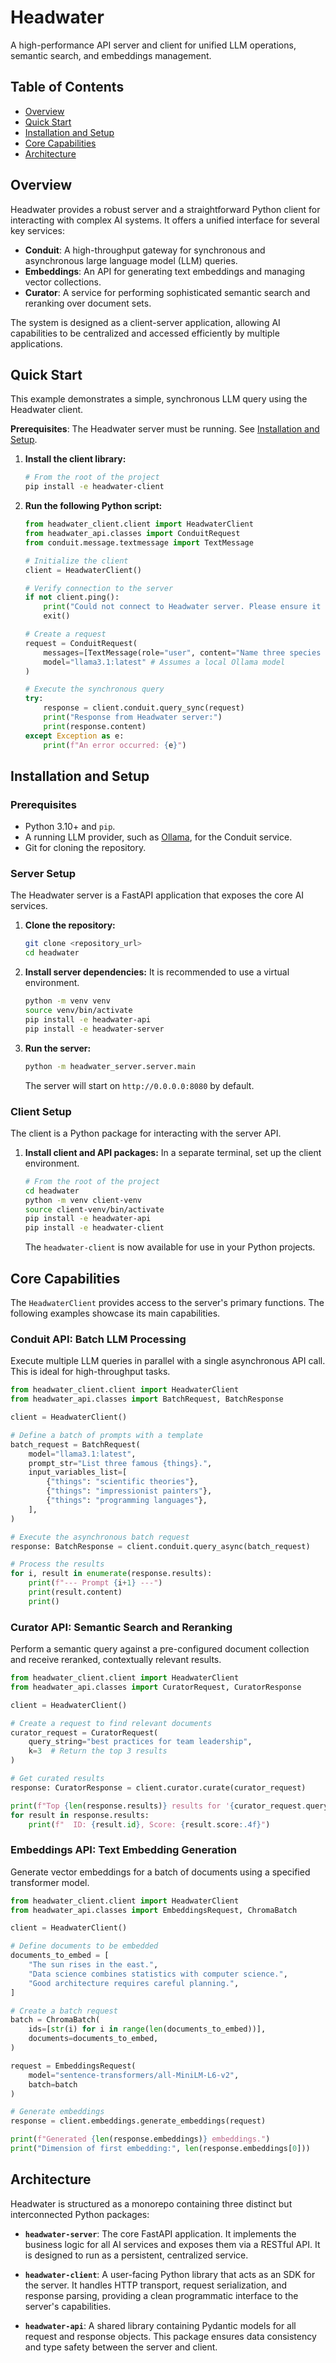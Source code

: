 # Headwater

A high-performance API server and client for unified LLM operations, semantic search, and embeddings management.

## Table of Contents

- [Overview](#overview)
- [Quick Start](#quick-start)
- [Installation and Setup](#installation-and-setup)
- [Core Capabilities](#core-capabilities)
- [Architecture](#architecture)

## Overview

Headwater provides a robust server and a straightforward Python client for interacting with complex AI systems. It offers a unified interface for several key services:

*   **Conduit**: A high-throughput gateway for synchronous and asynchronous large language model (LLM) queries.
*   **Embeddings**: An API for generating text embeddings and managing vector collections.
*   **Curator**: A service for performing sophisticated semantic search and reranking over document sets.

The system is designed as a client-server application, allowing AI capabilities to be centralized and accessed efficiently by multiple applications.

## Quick Start

This example demonstrates a simple, synchronous LLM query using the Headwater client.

**Prerequisites**: The Headwater server must be running. See [Installation and Setup](#installation-and-setup).

1.  **Install the client library:**
    ```bash
    # From the root of the project
    pip install -e headwater-client
    ```

2.  **Run the following Python script:**
    ```python
    from headwater_client.client import HeadwaterClient
    from headwater_api.classes import ConduitRequest
    from conduit.message.textmessage import TextMessage

    # Initialize the client
    client = HeadwaterClient()

    # Verify connection to the server
    if not client.ping():
        print("Could not connect to Headwater server. Please ensure it is running.")
        exit()

    # Create a request
    request = ConduitRequest(
        messages=[TextMessage(role="user", content="Name three species of owls.")],
        model="llama3.1:latest" # Assumes a local Ollama model
    )

    # Execute the synchronous query
    try:
        response = client.conduit.query_sync(request)
        print("Response from Headwater server:")
        print(response.content)
    except Exception as e:
        print(f"An error occurred: {e}")

    ```

## Installation and Setup

### Prerequisites

*   Python 3.10+ and `pip`.
*   A running LLM provider, such as [Ollama](https://ollama.com/), for the Conduit service.
*   Git for cloning the repository.

### Server Setup

The Headwater server is a FastAPI application that exposes the core AI services.

1.  **Clone the repository:**
    ```bash
    git clone <repository_url>
    cd headwater
    ```

2.  **Install server dependencies:**
    It is recommended to use a virtual environment.
    ```bash
    python -m venv venv
    source venv/bin/activate
    pip install -e headwater-api
    pip install -e headwater-server
    ```

3.  **Run the server:**
    ```bash
    python -m headwater_server.server.main
    ```
    The server will start on `http://0.0.0.0:8080` by default.

### Client Setup

The client is a Python package for interacting with the server API.

1.  **Install client and API packages:**
    In a separate terminal, set up the client environment.
    ```bash
    # From the root of the project
    cd headwater
    python -m venv client-venv
    source client-venv/bin/activate
    pip install -e headwater-api
    pip install -e headwater-client
    ```
    The `headwater-client` is now available for use in your Python projects.

## Core Capabilities

The `HeadwaterClient` provides access to the server's primary functions. The following examples showcase its main capabilities.

### Conduit API: Batch LLM Processing

Execute multiple LLM queries in parallel with a single asynchronous API call. This is ideal for high-throughput tasks.

```python
from headwater_client.client import HeadwaterClient
from headwater_api.classes import BatchRequest, BatchResponse

client = HeadwaterClient()

# Define a batch of prompts with a template
batch_request = BatchRequest(
    model="llama3.1:latest",
    prompt_str="List three famous {things}.",
    input_variables_list=[
        {"things": "scientific theories"},
        {"things": "impressionist painters"},
        {"things": "programming languages"},
    ],
)

# Execute the asynchronous batch request
response: BatchResponse = client.conduit.query_async(batch_request)

# Process the results
for i, result in enumerate(response.results):
    print(f"--- Prompt {i+1} ---")
    print(result.content)
    print()

```

### Curator API: Semantic Search and Reranking

Perform a semantic query against a pre-configured document collection and receive reranked, contextually relevant results.

```python
from headwater_client.client import HeadwaterClient
from headwater_api.classes import CuratorRequest, CuratorResponse

client = HeadwaterClient()

# Create a request to find relevant documents
curator_request = CuratorRequest(
    query_string="best practices for team leadership",
    k=3  # Return the top 3 results
)

# Get curated results
response: CuratorResponse = client.curator.curate(curator_request)

print(f"Top {len(response.results)} results for '{curator_request.query_string}':")
for result in response.results:
    print(f"  ID: {result.id}, Score: {result.score:.4f}")

```

### Embeddings API: Text Embedding Generation

Generate vector embeddings for a batch of documents using a specified transformer model.

```python
from headwater_client.client import HeadwaterClient
from headwater_api.classes import EmbeddingsRequest, ChromaBatch

client = HeadwaterClient()

# Define documents to be embedded
documents_to_embed = [
    "The sun rises in the east.",
    "Data science combines statistics with computer science.",
    "Good architecture requires careful planning.",
]

# Create a batch request
batch = ChromaBatch(
    ids=[str(i) for i in range(len(documents_to_embed))],
    documents=documents_to_embed,
)

request = EmbeddingsRequest(
    model="sentence-transformers/all-MiniLM-L6-v2",
    batch=batch
)

# Generate embeddings
response = client.embeddings.generate_embeddings(request)

print(f"Generated {len(response.embeddings)} embeddings.")
print("Dimension of first embedding:", len(response.embeddings[0]))

```

## Architecture

Headwater is structured as a monorepo containing three distinct but interconnected Python packages:

*   **`headwater-server`**: The core FastAPI application. It implements the business logic for all AI services and exposes them via a RESTful API. It is designed to run as a persistent, centralized service.

*   **`headwater-client`**: A user-facing Python library that acts as an SDK for the server. It handles HTTP transport, request serialization, and response parsing, providing a clean programmatic interface to the server's capabilities.

*   **`headwater-api`**: A shared library containing Pydantic models for all request and response objects. This package ensures data consistency and type safety between the server and client.
